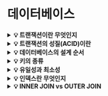 # 데이터베이스

<details>
<summary><strong>💡 트랜잭션이란 무엇인지</strong></summary>
  <ul>
    <li>
      트랜잭션이란 데이터베이스의 상태를 변환시키는 하나의 논리적인 작업 단위를 구성하는 연산들의 집합이다. (ex. 계좌 이체 등)
    </li>
    <li>
    	하나의 트랜잭션은 무조건 commit 되거나 rollback 된다.
    </li>
    <ul>
      <li>
      	트랜잭션에 대한 작업이 성공적으로 종료되어 데이터베이스가 다시 일관된 상태에 있을 때 commit 된다. 
      </li>
      <li>
      	트랜잭션 처리가 비정상적으로 종료되어 데이터베이스의 일관성을 깨트렸을 때, 트랜잭션의 일부가 정상적으로 처리되었더라도 트랜잭션의 원자성을 유지하기 위해 트랜잭션이 행한 모든 연산을 취소하는 rollback 작업을 한다.
      </li>
    </ul>
    <li>
    	데이터베이스의 응용 프로그램은 트랜잭션의 집합이라고 정의할 수 있다. 
    </li>
  </ul>
</details>

<details>
<summary><strong>💡 트랜잭션의 성질(ACID)이란</strong></summary>
  <ul>
    <li>원자성(Atomicity)</li>
    <ul>
      <li>트랜잭션의 모든 연산들은 정상적으로 수행 완료되거나 아니라면 어떠한 연산도 수행되지 않은 상태를 보장해야한다. </li>
    </ul>
		<li>일관성(Consistency)</li>
    <ul>
      <li>트랜잭션이 완료된 후에도 데이터베이스가 일관된 상태로 유지되어야한다.</li>
    </ul>
    <li>독립성(Isolation)</li>
    <ul>
      <li>하나의 트랜잭션이 실행 도중에 변경한 데이터는 이 트랜잭션이 완료될때까지 다른 트랜잭션이 참조할 수 없다. </li>
    </ul>
    <li>지속성(Durability)</li>
    <ul>
      <li>성공적으로 수행된 트랜잭션은 영원히 반영되어야한다. </li>
    </ul>
  </ul>
</details>

<details>
<summary><strong>💡 데이터베이스의 설계 순서</strong></summary>
  <ol>
    <li>요구 분석</li>
    <ul>
      <li>요구 조건 명세서 작성</li>
    </ul>
		<li>개념적 설계</li>
    <ul>
      <li>개념 스키마, 트랜잭션 모델링, E-R 모델</li>
    </ul>
    <li>논리적 설계</li>
    <ul>
      <li>dbms에 맞는 스키마 설계, 트랜잭션 인터페이스 설계</li>
    </ul>
    <li>물리적 설계</li>
    <ul>
      <li>dbms에 맞는 물리적 구조 구축</li>
    </ul>
    <li>구현</li>
    <ul>
      <li>dbms로 데이터 생성 및 트랜잭션 작성</li>
    </ul>
  </ol>
</details>

<details>
<summary><strong>💡 키의 종류</strong></summary>
  <ul>
    <li>슈퍼키(Super Key)</li>
    <ul>
      <li>유일성을 만족하는 키</li>
    </ul>
		<li>후보키(Candidate Key)</li>
    <ul>
      <li>유일성과 최소성을 만족하는 키</li>
    </ul>
    <li>기본키(Primary Key)</li>
    <ul>
      <li>후보키에서 선택된 키</li>
    </ul>
    <li>대체키(Alternate Key)</li>
    <ul>
      <li>후보키 중에 기본키로 선택되지 않은 키</li>
    </ul>
    <li>외래키(Foreign Key)</li>
    <ul>
      <li>다른 릴레이션의 기본키가 되는 키</li>
    </ul>
  </ul>
</details>

<details>
<summary><strong>💡 유일성과 최소성</strong></summary>
  <ul>
    <li>유일성: 하나의 키 값으로 튜플을 유일하게 식별할 수 있는 성질</li>
    <li>최소성: 키를 구성하는 속성들 중 꼭 필요한 최소한의 속성들로만 키를 구성하는 성질
  </ul>
</details>
<details>
<summary><strong>💡 인덱스란 무엇인지</strong></summary>
추가적인 쓰기 작업과 저장 공간을 활용해 데이터베이스 테이블의 검색 속도를 향상시키기 위한 자료구조<br>
인덱스는 책의 맨 처음 또는 맨 마지막에 있는 색인을 의미
  <ul>
    <li>index : 색인</li>
    <li>데이터 : 책의 내용</li>
    <li>데이터가 저장된 레코드 주소 : 인덱스 목록에 있는 페이지 번호</li>
  </ul>
</details>

<details>
<summary><strong>💡 INNER JOIN vs OUTER JOIN</strong></summary>
  <ul>
    <li><strong>INNER JOIN</strong></li>
    결합된 테이블에 조건의 내용이 공통으로 들어가 있는 값을 결과 집합으로 만들어준다. ON 다음에 들어가는 조건에 맞는 내용들만 보여주게 된다.
    <li><strong>OUTER JOIN</strong></li>
    INNER JOIN 문을 포함하고 한쪽에만 내용이 있더라도 지정한 기준 테이블에 있는 모든 데이터를 가져오는 조인방식
  </ul>
  ⇒ INNER JOIN은 교집합, OUTER JOIN은 합집합
</details>